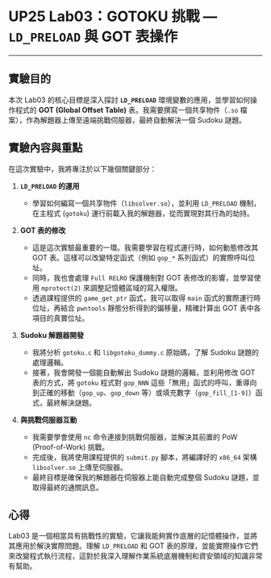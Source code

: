 # UP25 Lab03：GOTOKU 挑戰 — `LD_PRELOAD` 與 GOT 表操作

---

## 實驗目的

本次 Lab03 的核心目標是深入探討 **`LD_PRELOAD`** 環境變數的應用，並學習如何操作程式的 **GOT (Global Offset Table)** 表。我需要撰寫一個共享物件（`.so` 檔案），作為解題器上傳至遠端挑戰伺服器，最終自動解決一個 Sudoku 謎題。

## 實驗內容與重點

在這次實驗中，我將專注於以下幾個關鍵部分：

1.  **`LD_PRELOAD` 的運用**
    * 學習如何編寫一個共享物件（`libsolver.so`），並利用 `LD_PRELOAD` 機制，在主程式 (`gotoku`) 運行前載入我的解題器，從而實現對其行為的劫持。

2.  **GOT 表的修改**
    * 這是這次實驗最重要的一環。我需要學習在程式運行時，如何動態修改其 GOT 表。這樣可以改變特定函式（例如 `gop_*` 系列函式）的實際呼叫位址。
    * 同時，我也會處理 `Full RELRO` 保護機制對 GOT 表修改的影響，並學習使用 `mprotect(2)` 來調整記憶體區域的寫入權限。
    * 透過課程提供的 `game_get_ptr` 函式，我可以取得 `main` 函式的實際運行時位址，再結合 `pwntools` 靜態分析得到的偏移量，精確計算出 GOT 表中各項目的真實位址。

3.  **Sudoku 解題器開發**
    * 我將分析 `gotoku.c` 和 `libgotoku_dummy.c` 原始碼，了解 Sudoku 謎題的處理邏輯。
    * 接著，我會開發一個能自動解出 Sudoku 謎題的邏輯，並利用修改 GOT 表的方式，將 `gotoku` 程式對 `gop_NNN` 這些「無用」函式的呼叫，重導向到正確的移動（`gop_up`、`gop_down` 等）或填充數字（`gop_fill_[1-9]`）函式，最終解決謎題。

4.  **與挑戰伺服器互動**
    * 我需要學會使用 `nc` 命令連接到挑戰伺服器，並解決其前置的 PoW (Proof-of-Work) 挑戰。
    * 完成後，我將使用課程提供的 `submit.py` 腳本，將編譯好的 `x86_64` 架構 `libsolver.so` 上傳至伺服器。
    * 最終目標是確保我的解題器在伺服器上能自動完成整個 Sudoku 謎題，並取得最終的通關訊息。


## 心得

Lab03 是一個相當具有挑戰性的實驗，它讓我能夠實作底層的記憶體操作，並將其應用於解決實際問題。理解 `LD_PRELOAD` 和 GOT 表的原理，並能實際操作它們來改變程式執行流程，這對於我深入理解作業系統底層機制和資安領域的知識非常有幫助。